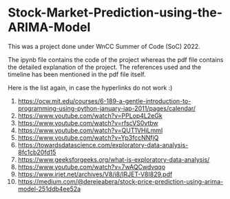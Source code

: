 # Stock-Market-Prediction-using-the-ARIMA-Model
This was a project done under WnCC Summer of Code (SoC) 2022.

The ipynb file contains the code of the project whereas the pdf file contains the detailed explanation of the project. The references used and the timeline has been mentioned in the pdf file itself.

Here is the list again, in case the hyperlinks do not work :) 

1. https://ocw.mit.edu/courses/6-189-a-gentle-introduction-to-programming-using-python-january-iap-2011/pages/calendar/
2. https://www.youtube.com/watch?v=PPLop4L2eGk
3. https://www.youtube.com/watch?v=rfscVS0vtbw
4. https://www.youtube.com/watch?v=QUT1VHiLmmI
5. https://www.youtube.com/watch?v=Yp3fccNNfjQ
6. https://towardsdatascience.com/exploratory-data-analysis-8fc1cb20fd15
7. https://www.geeksforgeeks.org/what-is-exploratory-data-analysis/
8. https://www.youtube.com/watch?v=7wAQCwdvqqo
9. https://www.irjet.net/archives/V8/i8/IRJET-V8I829.pdf
10. https://medium.com/@derejeabera/stock-price-prediction-using-arima-model-251ddb4ee52a

